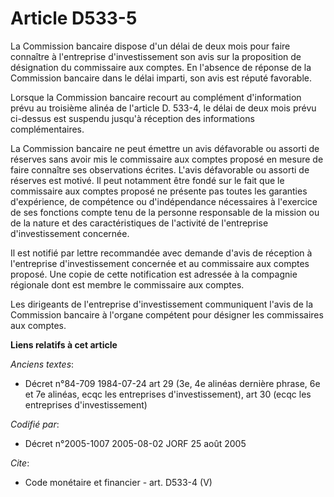 # Article D533-5

La Commission bancaire dispose d'un délai de deux mois pour faire connaître à l'entreprise d'investissement son avis sur la
proposition de désignation du commissaire aux comptes. En l'absence de réponse de la Commission bancaire dans le délai
imparti, son avis est réputé favorable.

Lorsque la Commission bancaire recourt au complément d'information prévu au troisième alinéa de l'article D. 533-4, le délai
de deux mois prévu ci-dessus est suspendu jusqu'à réception des informations complémentaires.

La Commission bancaire ne peut émettre un avis défavorable ou assorti de réserves sans avoir mis le commissaire aux comptes
proposé en mesure de faire connaître ses observations écrites. L'avis défavorable ou assorti de réserves est motivé. Il peut
notamment être fondé sur le fait que le commissaire aux comptes proposé ne présente pas toutes les garanties d'expérience, de
compétence ou d'indépendance nécessaires à l'exercice de ses fonctions compte tenu de la personne responsable de la mission
ou de la nature et des caractéristiques de l'activité de l'entreprise d'investissement concernée.

Il est notifié par lettre recommandée avec demande d'avis de réception à l'entreprise d'investissement concernée et au
commissaire aux comptes proposé. Une copie de cette notification est adressée à la compagnie régionale dont est membre le
commissaire aux comptes.

Les dirigeants de l'entreprise d'investissement communiquent l'avis de la Commission bancaire à l'organe compétent pour
désigner les commissaires aux comptes.

**Liens relatifs à cet article**

_Anciens textes_:

  - Décret n°84-709 1984-07-24 art 29 (3e, 4e alinéas dernière phrase, 6e et 7e alinéas, ecqc les entreprises d'investissement), art 30 (ecqc les entreprises d'investissement)

_Codifié par_:

  - Décret n°2005-1007 2005-08-02 JORF 25 août 2005

_Cite_:

  - Code monétaire et financier - art. D533-4 (V)
